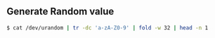 ## Generate Random value
```bash
$ cat /dev/urandom | tr -dc 'a-zA-Z0-9' | fold -w 32 | head -n 1
```
